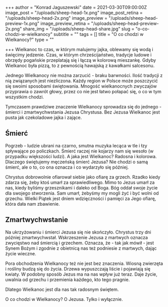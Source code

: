 +++
author = "Konrad Jaguszewski"
date = 2021-03-30T09:00:00Z
image_post = "/uploads/sheep-head-1x.png"
image_post_retina = "/uploads/sheep-head-2x.png"
image_preview = "/uploads/sheep-head-preview-1x.png"
image_preview_retina = "/uploads/sheep-head-preview-2x.png"
share_img = "/uploads/sheep-head-share.jpg"
slug = "o-co-chodzi-w-wielkanocy"
subtitle = ""
tags = []
title = "O co chodzi w Wielkanocy?"
type = ""

+++
Wielkanoc to czas, w którym malujemy jajka, oblewamy się wodą i święcimy jedzenie. Czas, w którym chrześcijaństwo, tradycje ludowe i obrzędy pogańskie przeplatają się i łączą w kolorową mieszankę. Gdyby Wielkanoc była pizzą, to z pewnością hawajską z kawałkami salcesonu.

Jednego Wielkanocy nie można zarzucić - braku barwności. Ilość tradycji z nią związanych jest niezliczona. Każdy region w Polsce może poszczycić się swoimi sposobami świętowania. Mnogość wielkanocnych zwyczajów przyprawia o zawrót głowy, przez co nie jest łatwo połapać się, o co w tym wszystkim chodzi.

Tymczasem prawdziwe znaczenie Wielkanocy sprowadza się do jednego - śmierci i zmartwychwstania Jezusa Chrystusa. Bez Jezusa Wielkanoc jest pusta jak czekoladowe jajka i zające.

## Śmierć

Pogrzeb - ludzie ubrani na czarno, smutna muzyka lecąca w tle i łzy spływające po policzkach. Śmierć raczej nie kojarzy nam się wesoło (w przypadku większości ludzi). A jaka jest Wielkanoc? Radosna i kolorowa. Dlaczego świętujemy męczeńską śmierć Jezusa? Nie chodzi o samą śmierć, ale o to, co ona oznacza i co wydarzyło się później.

Chrystus dobrowolnie ofiarował siebie jako ofiarę za grzech. Rzadko kiedy zdarza się, żeby ktoś umarł za sprawiedliwego. Mimo to Jezus umarł za nas, kiedy byliśmy grzesznikami i daleko od Boga. Bóg oddał swoje życie dla swojego stworzenia. Sam umarł, żebyśmy my mogli żyć i być wolni od grzechu. Wielki Piątek jest dniem wdzięczności i pamięci za Jego ofiarę, która dała nam zbawienie.

## Zmartwychwstanie

Na ukrzyżowaniu i śmierci Jezusa się nie skończyło. Chrystus trzy dni później zmartwychwstał. Wskrzeszenie Jezusa z martwych oznacza zwycięstwo nad śmiercią i grzechem. Oznacza, że - tak jak mówił - jest Synem Bożym i zgodnie z obietnicą nas też podniesie z martwych, dając życie wieczne.

Pora obchodzenia Wielkanocy też nie jest bez znaczenia. Wiosną zwierzęta i rośliny budzą się do życia. Drzewa wypuszczają liście i pojawiają się kwiaty. W podobny sposób Jezus ma na nas wpływ już teraz. Daje życie, uwalnia od grzechu i przemienia każdego, kto tego pragnie.

Dlatego Wielkanoc jest dla nas tak radosnym świętem.

O co chodzi w Wielkanocy? O Jezusa. Tylko i wyłącznie.